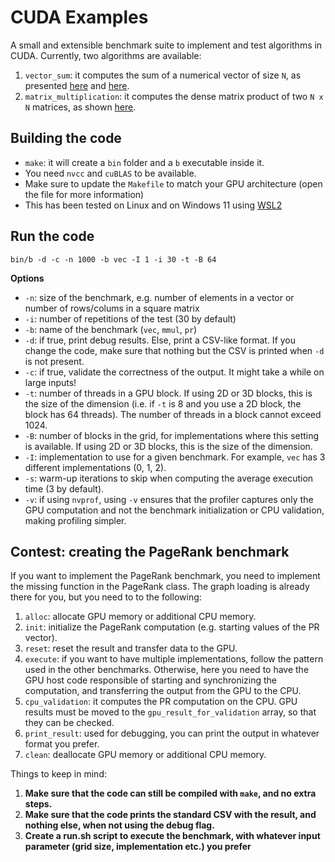 # CUDA Examples
 
A small and extensible benchmark suite to implement and test algorithms in CUDA. 
Currently, two algorithms are available:
1. `vector_sum`: it computes the sum of a numerical vector of size `N`, as presented [here](https://developer.download.nvidia.com/assets/cuda/files/reduction.pdf) and [here](https://developer.nvidia.com/blog/faster-parallel-reductions-kepler/).
2. `matrix_multiplication`: it computes the dense matrix product of two `N x N` matrices, as shown [here](https://docs.nvidia.com/cuda/cuda-c-programming-guide/index.html#shared-memory).

## Building the code

* `make`: it will create a `bin` folder and a `b` executable inside it.
* You need `nvcc` and `cuBLAS` to be available.
* Make sure to update the `Makefile` to match your GPU architecture (open the file for more information)
* This has been tested on Linux and on Windows 11 using [WSL2](https://docs.nvidia.com/cuda/wsl-user-guide/index.html)

## Run the code

```
bin/b -d -c -n 1000 -b vec -I 1 -i 30 -t -B 64
```

**Options**
* `-n`: size of the benchmark, e.g. number of elements in a vector or number of rows/colums in a square matrix
* `-i`: number of repetitions of the test (30 by default)
* `-b`: name of the benchmark (`vec`, `mmul`, `pr`)
* `-d`: if true, print debug results. Else, print a CSV-like format. If you change the code, make sure that nothing but the CSV is printed when `-d` is not present.
* `-c`: if true, validate the correctness of the output. It might take a while on large inputs!
* `-t`: number of threads in a GPU block. If using 2D or 3D blocks, this is the size of the dimension (i.e. if `-t` is 8 and you use a 2D block, the block has 64 threads). The number of threads in a block cannot exceed 1024.
* `-B`: number of blocks in the grid, for implementations where this setting is available. If using 2D or 3D blocks, this is the size of the dimension.
* `-I`: implementation to use for a given benchmark. For example, `vec` has 3 different implementations (0, 1, 2).
* `-s`: warm-up iterations to skip when computing the average execution time (3 by default).
* `-v`: if using `nvprof`, using `-v` ensures that the profiler captures only the GPU computation and not the benchmark initialization or CPU validation, making profiling simpler. 

## Contest: creating the PageRank benchmark

If you want to implement the PageRank benchmark, you need to implement the missing function in the PageRank class. 
The graph loading is already there for you, but you need to to the following:
1. `alloc`: allocate GPU memory or additional CPU memory.
2. `init`: initialize the PageRank computation (e.g. starting values of the PR vector).
3. `reset`: reset the result and transfer data to the GPU.
4. `execute`: if you want to have multiple implementations, follow the pattern used in the other benchmarks. 
Otherwise, here you need to have the GPU host code responsible of starting and synchronizing the computation, and transferring the output from the GPU to the CPU.
5. `cpu_validation`: it computes the PR computation on the CPU. GPU results must be moved to the `gpu_result_for_validation` array, so that they can be checked.
6. `print_result`: used for debugging, you can print the output in whatever format you prefer.
7. `clean`: deallocate GPU memory or additional CPU memory.

Things to keep in mind:
1. **Make sure that the code can still be compiled with `make`, and no extra steps.**
2. **Make sure that the code prints the standard CSV with the result, and nothing else, when not using the debug flag.**
3. **Create a run.sh script to execute the benchmark, with whatever input parameter (grid size, implementation etc.) you prefer** 
